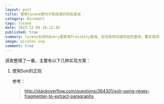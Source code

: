 ```yaml
---
layout: post
title: 使用lucene做句子和段落的同在查询
category: Document
tags: lucene
date: 2015-12-09 16:12:36
published: true
summary: lucene支持的Query里面有Proximity查询，却没有同句或同在的查询，要实现同在查询的话就得自己扩展QueryParser了。
image: pirates.svg
comment: true
---
```


调查整理了一番，主要有以下几种实现方案：

1. 使用Solr的正则

    参考：

    > http://stackoverflow.com/questions/364301/solr-using-regex-fragmenter-to-extract-paragraphs
